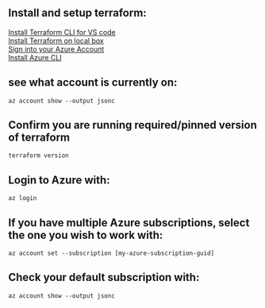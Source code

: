 ## Install and setup terraform: 
[Install Terraform CLI for VS code](https://learn.hashicorp.com/tutorials/terraform/install-cli)  
[Install Terraform on local box](https://chocolatey.org/packages/terraform#versionhistory)  
[Sign into your Azure Account](https://docs.microsoft.com/en-us/cli/azure/authenticate-azure-cli?view=azure-cli-latest)  
[Install Azure CLI](https://aka.ms/installazurecliwindows)

## see what account is currently on:

`az account show --output jsonc`

## Confirm you are running required/pinned version of terraform

`terraform version`

## Login to Azure with:

`az login`

## If you have multiple Azure subscriptions, select the one you wish to work with:

`az account set --subscription [my-azure-subscription-guid]`

## Check your default subscription with:

`az account show --output jsonc`
